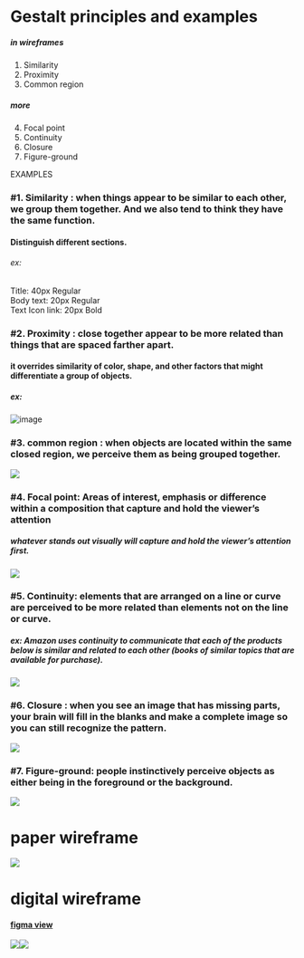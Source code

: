 
# Gestalt principles and examples
##### in wireframes 
1. Similarity
2. Proximity
3. Common region

##### more
4. Focal point
5. Continuity
6. Closure
7. Figure-ground


EXAMPLES
### #1. <B>Similarity</B> : when things appear to be similar to each other, we group them together. And we also tend to think they have the same function. 
#### Distinguish different sections. 
###### ex: 
Title: 40px Regular
<BR/>Body text: 20px Regular
<BR/>Text Icon link: 20px Bold

### #2. <B>Proximity</B> : close together appear to be more related than things that are spaced farther apart. 
####  it overrides similarity of color, shape, and other factors that might differentiate a group of objects.
##### ex: 
![image](https://github.com/minj2/ux-study/blob/19694319dae631b231e125a799f4b5949590d970/CRS3-02-Creating-paper-and-digital-wireframe/mjlee/images/j-teemgwQc-rXnpoMHHPmQ_88dae6027fd14d6fa2da6eb090273af1_Graphic-updates-7-.svg)

### #3. <B>common region</B> : when objects are located within the same closed region, we perceive them as being grouped together. 
![](https://github.com/minj2/ux-study/blob/dc24d46f10a917f0e5972e7224ce1a3586268d91/CRS3-02-Creating-paper-and-digital-wireframe/mjlee/images/1_8mS1pxvK0Fgs8kSWy7DXCg.webp)


### #4. Focal point: Areas of interest, emphasis or difference within a composition that capture and hold the viewer’s attention
#####  whatever stands out visually will capture and hold the viewer’s attention first.
![](https://github.com/minj2/ux-study/blob/bd237eb9c15216addf85745232a28f431c139ced/CRS3-02-Creating-paper-and-digital-wireframe/mjlee/images/1_6aMlhTUwaa5V7h22H1ehKQ.webp)

### #5. Continuity:  elements that are arranged on a line or curve are perceived to be more related than elements not on the line or curve.
##### ex: Amazon uses continuity to communicate that each of the products below is similar and related to each other (books of similar topics that are available for purchase).
![](https://github.com/minj2/ux-study/blob/a6fececda6820f3ad79c1f2910978831fb6185dd/CRS3-02-Creating-paper-and-digital-wireframe/mjlee/images/amazon-recommendation-630x228.png)


### #6. Closure : when you see an image that has missing parts, your brain will fill in the blanks and make a complete image so you can still recognize the pattern.
![](https://github.com/minj2/ux-study/blob/c60c2e8e69c447d9797cfa23a44e6f69e8a3294d/CRS3-02-Creating-paper-and-digital-wireframe/mjlee/images/zendesk-funding-circle-logos-630x357.png)

### #7. Figure-ground: people instinctively perceive objects as either being in the foreground or the background.
![](https://github.com/minj2/ux-study/blob/c60c2e8e69c447d9797cfa23a44e6f69e8a3294d/CRS3-02-Creating-paper-and-digital-wireframe/mjlee/images/apple-figure-ground_0.jpg)


# paper wireframe
![](https://github.com/minj2/ux-study/blob/main/CRS3-02-Creating-paper-and-digital-wireframe/mjlee/images/Screenshot%202023-02-18%20215805.png)

# digital wireframe

#### [figma view](https://www.figma.com/proto/Iwyedlwl7NoGH7wX2GWoU4/google-UX-study?page-id=0%3A1&node-id=2%3A37&viewport=29%2C586%2C0.93&scaling=scale-down&starting-point-node-id=1%3A4)



![](https://github.com/minj2/ux-study/blob/c58b0f724ca71fb24aab735964857f4710250292/CRS3-02-Creating-paper-and-digital-wireframe/mjlee/images/wireframe%2001.png)![](https://github.com/minj2/ux-study/blob/c58b0f724ca71fb24aab735964857f4710250292/CRS3-02-Creating-paper-and-digital-wireframe/mjlee/images/wireframe%2002.png)
